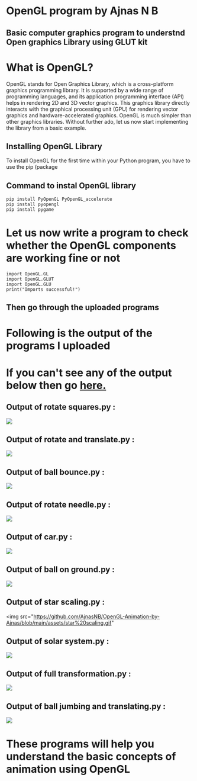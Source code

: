 # OpenGL program by Ajnas N B
## Basic computer graphics program to understnd Open graphics Library using GLUT kit

# What is OpenGL?

OpenGL stands for Open Graphics Library, which is a cross-platform graphics programming library. It is supported by a wide range of programming languages, and its application programming interface (API) helps in rendering 2D and 3D vector graphics. This graphics library directly interacts with the graphical processing unit (GPU) for rendering vector graphics and hardware-accelerated graphics. OpenGL is much simpler than other graphics libraries. Without further ado, let us now start implementing the library from a basic example.

## Installing OpenGL Library

To install OpenGL for the first time within your Python program, you have to use the pip (package

## Command to instal OpenGL library

```
pip install PyOpenGL PyOpenGL_accelerate
pip install pyopengl
pip install pygame
```
# Let us now write a program to check whether the OpenGL components are working fine or not
```
import OpenGL.GL
import OpenGL.GLUT
import OpenGL.GLU
print("Imports successful!")
```
## Then go through the uploaded programs 

# Following is the output of the programs I uploaded

# If you can't see any of the output below then go [here. ](https://github.com/AjnasNB/OpenGL-Animation-by-Ajnas/tree/main/assets)

## Output of rotate squares.py :

<img src="https://github.com/AjnasNB/OpenGL-Animation-by-Ajnas/blob/main/assets/rotate%20square.gif">

## Output of rotate and translate.py :

<img src="https://github.com/AjnasNB/OpenGL-Animation-by-Ajnas/blob/main/assets/rotate%20and%20translate.gif">

## Output of ball bounce.py :

<img src="https://github.com/AjnasNB/OpenGL-Animation-by-Ajnas/blob/main/assets/ball%20bounce.gif">

## Output of rotate needle.py :

<img src="https://github.com/AjnasNB/OpenGL-Animation-by-Ajnas/blob/main/assets/rotate%20needle.gif">

## Output of car.py :

<img src="https://github.com/AjnasNB/OpenGL-Animation-by-Ajnas/blob/main/assets/car.gif">

## Output of ball on ground.py :

<img src="https://github.com/AjnasNB/OpenGL-Animation-by-Ajnas/blob/main/assets/ball%20on%20ground.gif">

## Output of star scaling.py :

<img src="https://github.com/AjnasNB/OpenGL-Animation-by-Ajnas/blob/main/assets/star%20scaling.gif"

## Output of solar system.py :

<img src="https://github.com/AjnasNB/OpenGL-Animation-by-Ajnas/blob/main/assets/solar%20system.gif">

## Output of full transformation.py :

<img src="https://github.com/AjnasNB/OpenGL-Animation-by-Ajnas/blob/main/assets/full%20transformations.gif">

## Output of ball jumbing and translating.py :
<img src="https://github.com/AjnasNB/OpenGL-Animation-by-Ajnas/blob/main/assets/ball%20transform.gif">

# These programs will help you understand the basic concepts of animation using OpenGL
